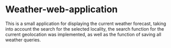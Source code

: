 # Weather-web-application
This is a small application for displaying the current weather forecast, 
taking into account the search for the selected locality, the search function 
for the current geolocation was implemented, as well as the function of saving all weather queries.
